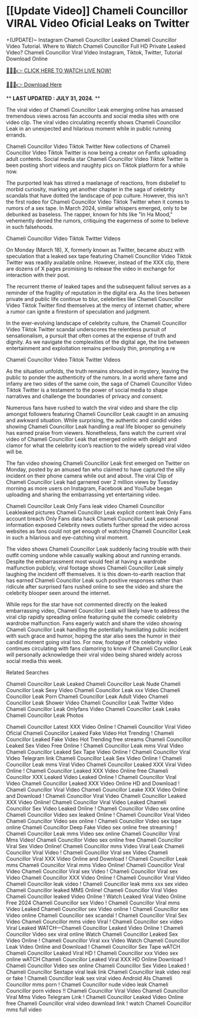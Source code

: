 # [[Update Video]] Chameli Councillor VIRAL Video Oficial Leaks on Twitter

+(UPDATE)~ Instagram Chameli Councillor Leaked Chameli Councillor Video Tutorial​. Where to Watch Chameli Councillor Full HD Private Leaked Video? Chameli Councillor Viral Video Instagram, Tiktok, Twitter, Tutorial Download Online

[🔴🔥🔥👉 CLICK HERE TO WATCH LIVE NOW!](https://unigior.site/)

[🔴🔥🔥👉 Download Here](https://unigior.site/)

** **LAST UPDATED : JULY 31, 2024.** **

The viral video of Chameli Councillor Leak emerging online has amassed tremendous views across fan accounts and social media sites with one video clip. The viral video circulating recently shows Chameli Councillor Leak in an unexpected and hilarious moment while in public running errands.

Chameli Councillor Video Tiktok Twitter New collections of Chameli Councillor Video Tiktok Twitter is now being a creator on Fanfix uploading adult contents. Social media star Chameli Councillor Video Tiktok Twitter is been posting short videos and naughty pics on Tiktok platform for a while now.

The purported leak has stirred a maelanage of reactions, from disbelief to morbid curiosity, marking yet another chapter in the saga of celebrity scandals that have dotted the landscape of pop culture. However, this isn't the first rodeo for Chameli Councillor Video Tiktok Twitter when it comes to rumors of a sex tape. In March 2024, similar whispers emerged, only to be debunked as baseless. The rapper, known for hits like "In Ha Mood," vehemently denied the rumors, critiquing the eagerness of some to believe in such falsehoods.

Chameli Councillor Video Tiktok Twitter Videos

On Monday (March 18), X, formerly known as Twitter, became abuzz with speculation that a leaked sex tape featuring Chameli Councillor Video Tiktok Twitter was readily available online. However, instead of the XXX clip, there are dozens of X pages promising to release the video in exchange for interaction with their post.

The recurrent theme of leaked tapes and the subsequent fallout serves as a reminder of the fragility of reputation in the digital era. As the lines between private and public life continue to blur, celebrities like Chameli Councillor Video Tiktok Twitter find themselves at the mercy of internet chatter, where a rumor can ignite a firestorm of speculation and judgment.

In the ever-evolving landscape of celebrity culture, the Chameli Councillor Video Tiktok Twitter scandal underscores the relentless pursuit of sensationalism, a pursuit that often comes at the expense of truth and dignity. As we navigate the complexities of the digital age, the line between entertainment and exploitation remains perilously thin, prompting a re

Chameli Councillor Video Tiktok Twitter Videos

As the situation unfolds, the truth remains shrouded in mystery, leaving the public to ponder the authenticity of the rumors. In a world where fame and infamy are two sides of the same coin, the saga of Chameli Councillor Video Tiktok Twitter is a testament to the power of social media to shape narratives and challenge the boundaries of privacy and consent.

Numerous fans have rushed to watch the viral video and share the clip amongst followers featuring Chameli Councillor Leak caught in an amusing and awkward situation. While surprising, the authentic and candid video showing Chameli Councillor Leak handling a real life blooper so genuinely has earned praise from viewers. Nonetheless, fans watch the current viral video of Chameli Councillor Leak that emerged online with delight and clamor for what the celebrity icon’s reaction to the widely spread viral video will be.

The fan video showing Chameli Councillor Leak first emerged on Twitter on Monday, posted by an amused fan who claimed to have captured the silly incident on their phone camera while out and about. The viral Clip of Chameli Councillor Leak had garnered over 2 million views by Tuesday morning as more users on Instagram, Facebook and YouTube began uploading and sharing the embarrassing yet entertaining video.

Chameli Councillor Leak Only Fans leak video
Chameli Councillor Leakleaked pictures
Chameli Councillor Leak explicit content leak
Only Fans account breach
Only Fans data hack
Chameli Councillor Leak personal information exposed
Celebrity news outlets further spread the video across websites as fans could not get enough of watching Chameli Councillor Leak in such a hilarious and eye-catching viral moment.

The video shows Chameli Councillor Leak suddenly facing trouble with their outfit coming undone while casually walking about and running errands. Despite the embarrassment most would feel at having a wardrobe malfunction publicly, viral footage shows Chameli Councillor Leak simply laughing the incident off themselves. It is this down-to-earth reaction that has earned Chameli Councillor Leak such positive responses rather than ridicule after surprised fans rushed online to see the video and share the celebrity blooper seen around the internet.

While reps for the star have not commented directly on the leaked embarrassing video, Chameli Councillor Leak will likely have to address the viral clip rapidly spreading online featuring quite the comedic celebrity wardrobe malfunction. Fans eagerly watch and share the video showing Chameli Councillor Leak handling the potentially humiliating public incident with such grace and humor, hoping the star also sees the humor in their candid moment going viral too. For now, footage of the celebrity video continues circulating with fans clamoring to know if Chameli Councillor Leak will personally acknowledge their viral video being shared widely across social media this week.

Related Searches

Chameli Councillor Leak Leaked Chameli Councillor Leak Nude Chameli Councillor Leak Sexy Video Chameli Councillor Leak xxx Video Chameli Councillor Leak Porn Chameli Councillor Leak Adult Video Chameli Councillor Leak Shower Video Chameli Councillor Leak Twitter Video Chameli Councillor Leak Onlyfans Video Chameli Councillor Leak Leaks Chameli Councillor Leak Photos

Chameli Councillor Latest XXX Video Online ! Chameli Councillor Viral Video Oficial
Chameli Councillor Leaked Fake Video Hot Trending ! Chameli Councillor Leaked Fake Video Hot Trending free streams
Chameli Councillor Leaked Sex Video Free Online ! Chameli Councillor Leak mms Viral Video
Chameli Councillor Leaked Sex Tape Video Online ! Chameli Councillor Viral Video Telegram link
Chameli Councillor Leak Sex Video Online ! Chameli Councillor Leak mms Viral Video
Chameli Councillor Leaked XXX Viral Video Online ! Chameli Councillor Leaked XXX Video Online free
Chameli Councillor XXX Leaked Video Leaked Online ! Chameli Councillor Viral Video
Chameli Councillor Leaked XXX Video Online HD and Download ! Chameli Councillor Viral Video
Chameli Councillor Leake XXX Video Online and Download ! Chameli Councillor Viral Video
Chameli Councillor Leaked XXX Video Online! Chameli Councillor Viral Video Leaked
Chameli Councillor Sex Video Leaked Online ! Chameli Councillor Video sex online
Chameli Councillor Video sex leaked Online ! Chameli Councillor Viral Video
Chameli Councillor Video sex online ! Chameli Councillor Video sex tape online
Chameli Councillor Deep Fake Video sex online free streaming ! Chameli Councillor Leak mms Video sex online
Chameli Councillor Viral Mms Video! Chameli Councillor Video sex online free
Chameli Councillor Viral Sex Video Online! Chameli Councillor mms Video Viral Leak
Chameli Councillor Viral Video ! Chameli Councillor Viral sex Video
Chameli Councillor Viral XXX Video Online and Download ! Chameli Councillor Leak mms
Chameli Councillor Viral mms Video Online! Chameli Councillor Viral Video
Chameli Councillor Viral sex Video ! Chameli Councillor Viral sex Video
Chameli Councillor XXX Video Online ! Chameli Councillor Viral Video
Chameli Councillor leak video ! Chameli Councillor leak mms xxx sex video
Chameli Councillor leaked MMS Online! Chameli Councillor Viral Video
Chameli Councillor leaked Video Online ! Watch Leaked Viral Video Online Free 2024
Chameli Councillor sex Video ! Chameli Councillor Viral mms Video Leaked
Chameli Councillor sex Video online ! Chameli Councillor sex Video online
Chameli Councillor sex scandal ! Chameli Councillor Viral Sex Video
Chameli Councillor mms video Viral ! Chameli Councillor sex video Viral Leaked
WATCH—Chameli Councillor Leaked Video Online ! Chameli Councillor Video sex viral online
Watch Chameli Councillor Leaked Sex Video Online ! Chameli Councillor Viral xxx Video
Watch Chameli Councillor Leak Video Online and Download ! Chameli Councillor Sex Tape
wATCH Chameli Councillor Leaked Viral HD ! Chameli Councillor xxx Video sex online
wATCH Chameli Councillor Leaked Viral XXX HD Online Download ! Chameli Councillor Video sex online
Chameli Councillor Sex Video Leaked ! Chameli Councillor Sextape viral leak link
Chameli Councillor leak video real or fake ! Chameli Councillor leak sex viral video Android AIs
Chameli Councillor mms porn ! Chameli Councillor nude video leak
Chameli Councillor porn videos !! Chameli Councillor Viral Video
Chameli Councillor Viral Mms Video Telegram Link ! Chameli Councillor Leaked Video Online free
Chameli Councillor viral video download link ! watch Chameli Councillor mms full video
